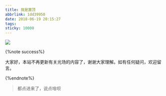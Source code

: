 ```yaml
---
title: 我是置顶
abbrlink: 1dd39950
date: 2018-06-19 20:15:27
tags:
sticky: 10000
---
```



![](https://qcloud.coding.net/u/vincentqin/p/blogResource/git/raw/master/gifs/2.gif)

{%note success%}

大家好，本站不再更新有关光场的内容了，谢谢大家理解。如有任何疑问，欢迎留言。

{%endnote%}



<!--more-->

<blockquote class="blockquote-center"> 都点进来了，说点啥呗 </blockquote>




